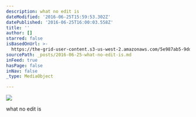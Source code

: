 ```yaml
---
description: what no edit is
dateModified: '2016-06-25T15:59:53.302Z'
datePublished: '2016-06-25T16:00:03.558Z'
title: ''
author: []
starred: false
isBasedOnUrl: >-
  https://the-grid-user-content.s3-us-west-2.amazonaws.com/5e987ab5-9dd5-4430-9481-6f190d85dd88.jpg
sourcePath: _posts/2016-06-25-what-no-edit-is.md
inFeed: true
hasPage: false
inNav: false
_type: MediaObject

---
```

![](https://the-grid-user-content.s3-us-west-2.amazonaws.com/5e987ab5-9dd5-4430-9481-6f190d85dd88.jpg)

what no edit is